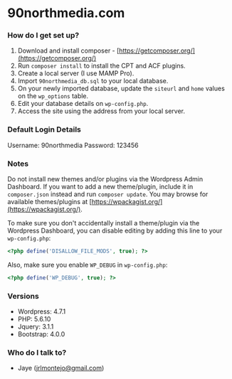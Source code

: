 # 90northmedia.com #

### How do I get set up? ###

1. Download and install composer - [https://getcomposer.org/](https://getcomposer.org/)
2. Run `composer install` to install the CPT and ACF plugins.
3. Create a local server (I use MAMP Pro).
4. Import `90northmedia_db.sql` to your local database.
5. On your newly imported database, update the `siteurl` and `home` values on the `wp_options` table.
6. Edit your database details on `wp-config.php`.
7. Access the site using the address from your local server.

### Default Login Details ###

Username: 90northmedia
Password: 123456

### Notes ###

Do not install new themes and/or plugins via the Wordpress Admin Dashboard. If you want to add a new theme/plugin, include it in `composer.json` instead and run `composer update`. You may browse for available themes/plugins at [https://wpackagist.org/](https://wpackagist.org/).

To make sure you don't accidentally install a theme/plugin via the Wordpress Dashboard, you can disable editing by adding this line to your `wp-config.php`:
```php
<?php define('DISALLOW_FILE_MODS', true); ?>
```

Also, make sure you enable `WP_DEBUG` in `wp-config.php`:
```php
<?php define('WP_DEBUG', true); ?>
```

### Versions ###

* Wordpress: 4.7.1
* PHP: 5.6.10
* Jquery: 3.1.1
* Bootstrap: 4.0.0

### Who do I talk to? ###

* Jaye (jrlmontejo@gmail.com)